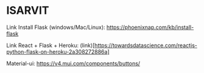 # ISARVIT

Link Install Flask (windows/Mac/Linux): https://phoenixnap.com/kb/install-flask

Link React + Flask + Heroku: (link)[https://towardsdatascience.com/reactjs-python-flask-on-heroku-2a308272886a]

Material-ui: https://v4.mui.com/components/buttons/
